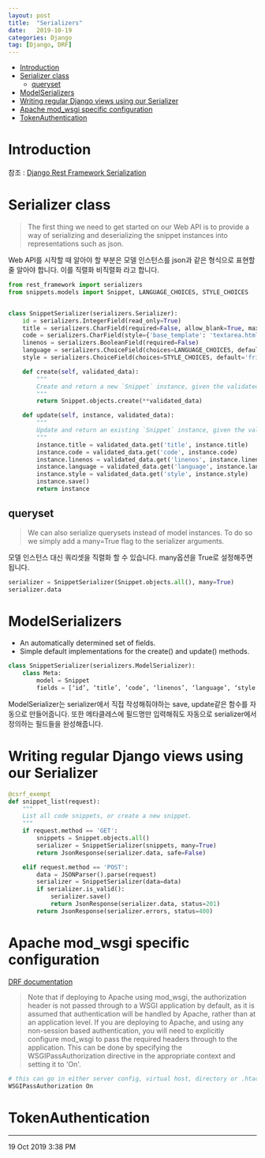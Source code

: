 ```yaml
---
layout: post
title:  "Serializers"
date:   2019-10-19
categories: Django
tag: [Django, DRF]
---
```

- [Introduction](#introduction)
- [Serializer class](#serializer-class)
  - [queryset](#queryset)
- [ModelSerializers](#modelserializers)
- [Writing regular Django views using our Serializer](#writing-regular-django-views-using-our-serializer)
- [Apache mod_wsgi specific configuration](#apache-modwsgi-specific-configuration)
- [TokenAuthentication](#tokenauthentication)

# Introduction
참조 : [Django Rest Framework Serialization](https://www.django-rest-framework.org/tutorial/1-serialization/#tutorial-1-serialization) 

# Serializer class
> The first thing we need to get started on our Web API is to provide a way of serializing and deserializing the snippet instances into representations such as json.

Web API를 시작할 때 알아야 할 부분은 모델 인스턴스를 json과 같은 형식으로 표현할 줄 알아야 합니다. 이를 직렬화 비직렬화 라고 합니다. 

```python
from rest_framework import serializers
from snippets.models import Snippet, LANGUAGE_CHOICES, STYLE_CHOICES


class SnippetSerializer(serializers.Serializer):
    id = serializers.IntegerField(read_only=True)
    title = serializers.CharField(required=False, allow_blank=True, max_length=100)
    code = serializers.CharField(style={'base_template': 'textarea.html'})
    linenos = serializers.BooleanField(required=False)
    language = serializers.ChoiceField(choices=LANGUAGE_CHOICES, default='python')
    style = serializers.ChoiceField(choices=STYLE_CHOICES, default='friendly')

    def create(self, validated_data):
        """
        Create and return a new `Snippet` instance, given the validated data.
        """
        return Snippet.objects.create(**validated_data)

    def update(self, instance, validated_data):
        """
        Update and return an existing `Snippet` instance, given the validated data.
        """
        instance.title = validated_data.get('title', instance.title)
        instance.code = validated_data.get('code', instance.code)
        instance.linenos = validated_data.get('linenos', instance.linenos)
        instance.language = validated_data.get('language', instance.language)
        instance.style = validated_data.get('style', instance.style)
        instance.save()
        return instance
```

## queryset
> We can also serialize querysets instead of model instances. To do so we simply add a many=True flag to the serializer arguments.

모델 인스턴스 대신 쿼리셋을 직렬화 할 수 있습니다. many옵션을 True로 설정해주면 됩니다.

```python
serializer = SnippetSerializer(Snippet.objects.all(), many=True)
serializer.data
```

# ModelSerializers
- An automatically determined set of fields.
- Simple default implementations for the create() and update() methods.

```python
class SnippetSerializer(serializers.ModelSerializer):
    class Meta:
        model = Snippet
        fields = [‘id’, ‘title’, ‘code’, ‘linenos’, ‘language’, ‘style’]
```

ModelSerializer는 serializer에서 직접 작성해줘야하는 save, update같은 함수를 자동으로 만들어줍니다. 또한 메타클레스에 필드명만 입력해줘도 자동으로 serializer에서 정의하는 필드들을 완성해줍니다. 

# Writing regular Django views using our Serializer
```python
@csrf_exempt
def snippet_list(request):
    """
    List all code snippets, or create a new snippet.
    """
    if request.method == 'GET':
        snippets = Snippet.objects.all()
        serializer = SnippetSerializer(snippets, many=True)
        return JsonResponse(serializer.data, safe=False)

    elif request.method == 'POST':
        data = JSONParser().parse(request)
        serializer = SnippetSerializer(data=data)
        if serializer.is_valid():
            serializer.save()
            return JsonResponse(serializer.data, status=201)
        return JsonResponse(serializer.errors, status=400)
```

# Apache mod_wsgi specific configuration
[DRF documentation](https://www.django-rest-framework.org/api-guide/authentication/#apache-mod_wsgi-specific-configuration)
> Note that if deploying to Apache using mod_wsgi, the authorization header is not passed through to a WSGI application by default, as it is assumed that authentication will be handled by Apache, rather than at an application level.
> If you are deploying to Apache, and using any non-session based authentication, you will need to explicitly configure mod_wsgi to pass the required headers through to the application. This can be done by specifying the WSGIPassAuthorization directive in the appropriate context and setting it to 'On'.

```python
# this can go in either server config, virtual host, directory or .htaccess
WSGIPassAuthorization On
```
# TokenAuthentication




---
19 Oct 2019 3:38 PM
